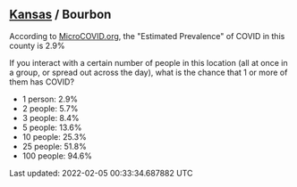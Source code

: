 
## [Kansas](/united-states/kansas) / Bourbon

According to [MicroCOVID.org](http://microcovid.org),
the "Estimated Prevalence" of COVID in this county is 2.9%

If you interact with a certain number of people in this location
(all at once in a group, or spread out across the day), what is the chance that
1 or more of them has COVID?

- 1 person: 2.9%
- 2 people: 5.7%
- 3 people: 8.4%
- 5 people: 13.6%
- 10 people: 25.3%
- 25 people: 51.8%
- 100 people: 94.6%

Last updated: 2022-02-05 00:33:34.687882 UTC
